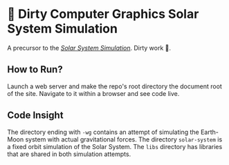 # 🚽 Dirty Computer Graphics Solar System Simulation

A precursor to the [*Solar System Simulation*](https://github.com/jginsburgn/solar-system). Dirty work 💩.

## How to Run?

Launch a web server and make the repo's root directory the document root of the site. Navigate to it within a browser and see code live.

## Code Insight

The directory ending with `-wg` contains an attempt of simulating the Earth-Moon system with actual gravitational forces. The directory `solar-system` is a fixed orbit simulation of the Solar System. The `libs` directory has libraries that are shared in both simulation attempts.